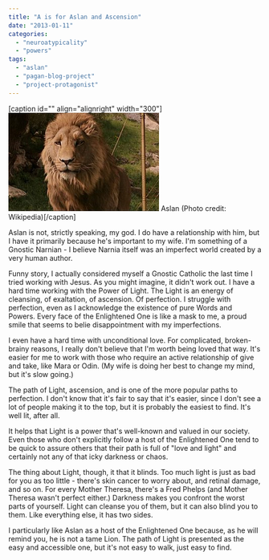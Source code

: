 ```yaml
---
title: "A is for Aslan and Ascension"
date: "2013-01-11"
categories: 
  - "neuroatypicality"
  - "powers"
tags: 
  - "aslan"
  - "pagan-blog-project"
  - "project-protagonist"
---
```


\[caption id="" align="alignright" width="300"\][![Aslan](images/300px-Aslan2005.jpg "Aslan")](http://en.wikipedia.org/wiki/File:Aslan2005.jpg) Aslan (Photo credit: Wikipedia)\[/caption\]

Aslan is not, strictly speaking, my god. I do have a relationship with him, but I have it primarily because he's important to my wife. I'm something of a Gnostic Narnian - I believe Narnia itself was an imperfect world created by a very human author.

Funny story, I actually considered myself a Gnostic Catholic the last time I tried working with Jesus. As you might imagine, it didn't work out. I have a hard time working with the Power of Light. The Light is an energy of cleansing, of exaltation, of ascension. Of perfection. I struggle with perfection, even as I acknowledge the existence of pure Words and Powers. Every face of the Enlightened One is like a mask to me, a proud smile that seems to belie disappointment with my imperfections.

I even have a hard time with unconditional love. For complicated, broken-brainy reasons, I really don't believe that I'm worth being loved that way. It's easier for me to work with those who require an active relationship of give and take, like Mara or Odin. (My wife is doing her best to change my mind, but it's slow going.)

The path of Light, ascension, and is one of the more popular paths to perfection. I don't know that it's fair to say that it's easier, since I don't see a lot of people making it to the top, but it is probably the easiest to find. It's well lit, after all.

It helps that Light is a power that's well-known and valued in our society. Even those who don't explicitly follow a host of the Enlightened One tend to be quick to assure others that their path is full of "love and light" and certainly not any of that icky darkness or chaos.

The thing about Light, though, it that it blinds. Too much light is just as bad for you as too little - there's skin cancer to worry about, and retinal damage, and so on. For every Mother Theresa, there's a Fred Phelps (and Mother Theresa wasn't perfect either.) Darkness makes you confront the worst parts of yourself. Light can cleanse you of them, but it can also blind you to them. Like everything else, it has two sides.

I particularly like Aslan as a host of the Enlightened One because, as he will remind you, he is not a tame Lion. The path of Light is presented as the easy and accessible one, but it's not easy to walk, just easy to find.
